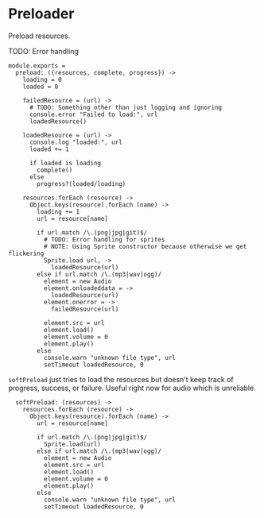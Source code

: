 Preloader
=========

Preload resources.

TODO: Error handling

    module.exports =
      preload: ({resources, complete, progress}) ->
        loading = 0
        loaded = 0

        failedResource = (url) ->
          # TODO: Something other than just logging and ignoring
          console.error "Failed to load:", url
          loadedResource()

        loadedResource = (url) ->
          console.log "loaded:", url
          loaded += 1

          if loaded is loading
            complete()
          else
            progress?(loaded/loading)

        resources.forEach (resource) ->
          Object.keys(resource).forEach (name) ->
            loading += 1
            url = resource[name]

            if url.match /\.(png|jpg|git)$/
              # TODO: Error handling for sprites
              # NOTE: Using Sprite constructor because otherwise we get flickering
              Sprite.load url, ->
                loadedResource(url)
            else if url.match /\.(mp3|wav|ogg)/
              element = new Audio
              element.onloadeddata = ->
                loadedResource(url)
              element.onerror = ->
                failedResource(url)

              element.src = url
              element.load()
              element.volume = 0
              element.play()
            else
              console.warn "unknown file type", url
              setTimeout loadedResource, 0

`softPreload` just tries to load the resources but doesn't keep track of 
progress, success, or failure. Useful right now for audio which is unreliable.

      softPreload: (resources) ->
        resources.forEach (resource) ->
          Object.keys(resource).forEach (name) ->
            url = resource[name]

            if url.match /\.(png|jpg|git)$/
              Sprite.load(url)
            else if url.match /\.(mp3|wav|ogg)/
              element = new Audio
              element.src = url
              element.load()
              element.volume = 0
              element.play()
            else
              console.warn "unknown file type", url
              setTimeout loadedResource, 0
